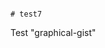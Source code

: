                                                                                                                                                                                   # test7
Test "graphical-gist"